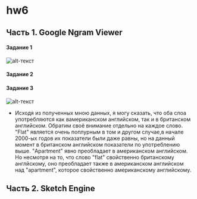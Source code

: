 # hw6

## Часть 1. Google Ngram Viewer

#### Задание 1
![alt-текст](https://pp.userapi.com/c844320/v844320684/20e2a/ctOjE4ri1xg.jpg)

#### Задание 2


#### Задание 3
![alt-текст](https://pp.userapi.com/c844320/v844320684/20e4e/IiSRbGzwRNA.jpg)
- Исходя из полученных мною данных, я могу сказать, что оба слоа употребляются как вамериканском английском, так и в британском английском. Обратим своё внимание отдельно на каждое слово. "Flat" является очень поплурным в том и другом случае,в начале 2000-ых годов их показатели были даже равны, но на данный момент в британском английском показатели по употреблению выше. "Apartment" явно преобладает в американском английском. Но несмотря на то, что слово "flat" свойственно британскому англйскому, оно преобладает также в американском английском над "apartment", которое свойственно американскому английскому.


## Часть 2. Sketch Engine

